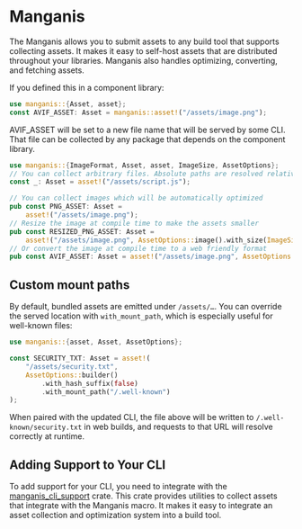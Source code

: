 # Manganis

The Manganis allows you to submit assets to any build tool that supports collecting assets. It makes it easy to self-host assets that are distributed throughout your libraries. Manganis also handles optimizing, converting, and fetching assets.

If you defined this in a component library:

```rust
use manganis::{Asset, asset};
const AVIF_ASSET: Asset = manganis::asset!("/assets/image.png");
```

AVIF_ASSET will be set to a new file name that will be served by some CLI. That file can be collected by any package that depends on the component library.

```rust
use manganis::{ImageFormat, Asset, asset, ImageSize, AssetOptions};
// You can collect arbitrary files. Absolute paths are resolved relative to the package root
const _: Asset = asset!("/assets/script.js");

// You can collect images which will be automatically optimized
pub const PNG_ASSET: Asset =
    asset!("/assets/image.png");
// Resize the image at compile time to make the assets smaller
pub const RESIZED_PNG_ASSET: Asset =
    asset!("/assets/image.png", AssetOptions::image().with_size(ImageSize::Manual { width: 52, height: 52 }));
// Or convert the image at compile time to a web friendly format
pub const AVIF_ASSET: Asset = asset!("/assets/image.png", AssetOptions::image().with_format(ImageFormat::Avif));
```

## Custom mount paths

By default, bundled assets are emitted under `/assets/…`. You can override the served location with `with_mount_path`, which is especially useful for well-known files:

```rust
use manganis::{asset, Asset, AssetOptions};

const SECURITY_TXT: Asset = asset!(
    "/assets/security.txt",
    AssetOptions::builder()
        .with_hash_suffix(false)
        .with_mount_path("/.well-known")
);
```

When paired with the updated CLI, the file above will be written to `/.well-known/security.txt` in web builds, and requests to that URL will resolve correctly at runtime.

## Adding Support to Your CLI

To add support for your CLI, you need to integrate with the [manganis_cli_support](https://github.com/DioxusLabs/manganis/tree/main/cli-support) crate. This crate provides utilities to collect assets that integrate with the Manganis macro. It makes it easy to integrate an asset collection and optimization system into a build tool.
